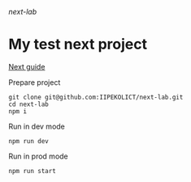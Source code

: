 _next-lab_

# My test next project

[Next guide](NEXT.md)

Prepare project

```shell
git clone git@github.com:IIPEKOLICT/next-lab.git
cd next-lab
npm i
```

Run in dev mode

```shell
npm run dev
```

Run in prod mode

```shell
npm run start
```

